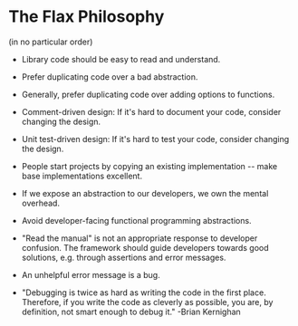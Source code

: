 # The Flax Philosophy

(in no particular order)

* Library code should be easy to read and understand.

* Prefer duplicating code over a bad abstraction.

* Generally, prefer duplicating code over adding options to functions.

* Comment-driven design: If it's hard to document your code, consider
  changing the design.

* Unit test-driven design: If it's hard to test your code, consider
  changing the design.

* People start projects by copying an existing implementation -- make
  base implementations excellent.

* If we expose an abstraction to our developers, we own the mental
  overhead.

* Avoid developer-facing functional programming abstractions.

* "Read the manual" is not an appropriate response to developer confusion.
  The framework should guide developers
  towards good solutions, e.g. through assertions and error messages.

* An unhelpful error message is a bug.

* "Debugging is twice as hard as writing the code in the first
  place. Therefore, if you write the code as cleverly as possible, you
  are, by definition, not smart enough to debug it." -Brian Kernighan



